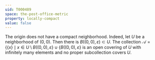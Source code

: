 ```yaml
---
uid: T000489
space: the-post-office-metric
property: locally-compact
value: false
---
```

The origin does not have a compact neighborhood.  Indeed, let $U$ be a neighborhood of $(0,0)$.  Then there is  $B((0,0),\varepsilon)\subset U$.  The collection $\mathcal{A} = \{\{x\}\mid x\in U\setminus B((0,0),\varepsilon\}\cup \{B((0,0),\varepsilon\}$ is an open covering of $U$ with infinitely many elements and no proper subcollection covers $U$.

